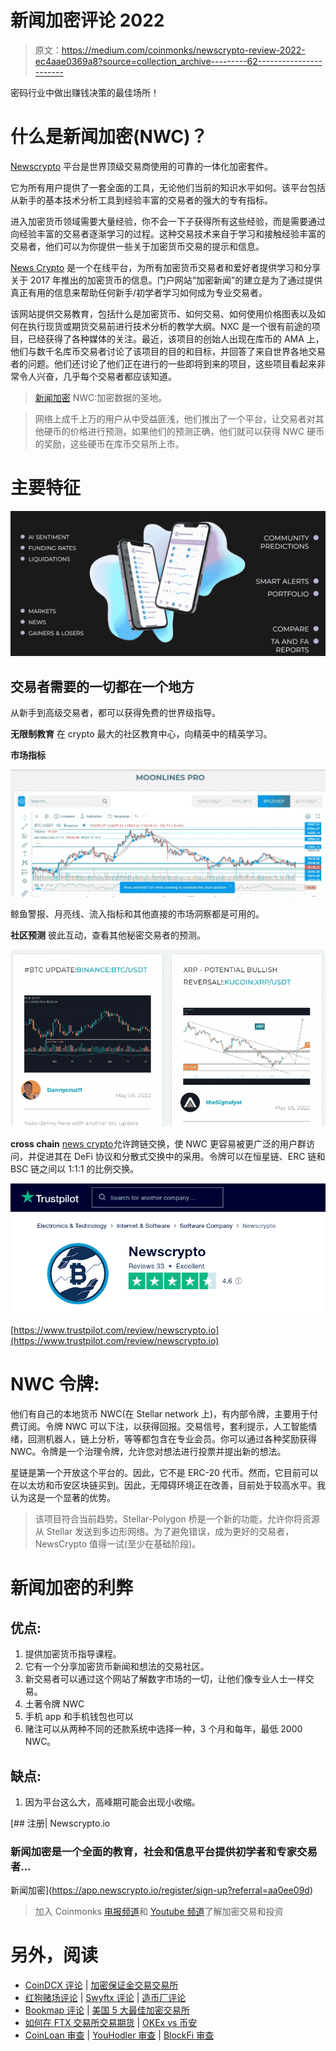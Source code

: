 # 新闻加密评论 2022

> 原文：<https://medium.com/coinmonks/newscrypto-review-2022-ec4aae0369a8?source=collection_archive---------62----------------------->

密码行业中做出赚钱决策的最佳场所！

# 什么是新闻加密(NWC)？

[Newscrypto](https://app.newscrypto.io/register/sign-up?referral=aa0ee09d) 平台是世界顶级交易商使用的可靠的一体化加密套件。

它为所有用户提供了一套全面的工具，无论他们当前的知识水平如何。该平台包括从新手的基本技术分析工具到经验丰富的交易者的强大的专有指标。

进入加密货币领域需要大量经验，你不会一下子获得所有这些经验，而是需要通过向经验丰富的交易者逐渐学习的过程。这种交易技术来自于学习和接触经验丰富的交易者，他们可以为你提供一些关于加密货币交易的提示和信息。

[News Crypto](https://app.newscrypto.io/register/sign-up?referral=aa0ee09d) 是一个在线平台，为所有加密货币交易者和爱好者提供学习和分享关于 2017 年推出的加密货币的信息。门户网站“加密新闻”的建立是为了通过提供真正有用的信息来帮助任何新手/初学者学习如何成为专业交易者。

该网站提供交易教育，包括什么是加密货币、如何交易、如何使用价格图表以及如何在执行现货或期货交易前进行技术分析的教学大纲。NXC 是一个很有前途的项目，已经获得了各种媒体的关注。最近，该项目的创始人出现在库币的 AMA 上，他们与数千名库币交易者讨论了该项目的目的和目标，并回答了来自世界各地交易者的问题。他们还讨论了他们正在进行的一些即将到来的项目，这些项目看起来非常令人兴奋，几乎每个交易者都应该知道。

> [新闻加密](https://app.newscrypto.io/register/sign-up?referral=aa0ee09d) NWC:加密数据的圣地。

> 网络上成千上万的用户从中受益匪浅，他们推出了一个平台，让交易者对其他硬币的价格进行预测，如果他们的预测正确，他们就可以获得 NWC 硬币的奖励，这些硬币在库币交易所上市。

# 主要特征

![](img/8fea6494d145ac8b576c4f0b07ebf21e.png)

## 交易者需要的一切都在一个地方

从新手到高级交易者，都可以获得免费的世界级指导。

**无限制教育**
在 crypto 最大的社区教育中心，向精英中的精英学习。

**市场指标**

![](img/14872c99bb8d807cc8e488d33d1c9a89.png)

鲸鱼警报、月亮线、流入指标和其他直接的市场洞察都是可用的。

**社区预测**
彼此互动，查看其他秘密交易者的预测。

![](img/e83a0e2cde49566eacfb64bb08c84652.png)

**cross chain**
[news crypto](https://app.newscrypto.io/register/sign-up?referral=aa0ee09d)允许跨链交换，使 NWC 更容易被更广泛的用户群访问，并促进其在 DeFi 协议和分散式交换中的采用。令牌可以在恒星链、ERC 链和 BSC 链之间以 1:1:1 的比例交换。

![](img/ff716829d358b3d216914a95ab09623f.png)

[https://www.trustpilot.com/review/newscrypto.io](https://www.trustpilot.com/review/newscrypto.io)

# NWC 令牌:

他们有自己的本地货币 NWC(在 Stellar network 上)，有内部令牌，主要用于付费订阅。令牌 NWC 可以下注，以获得回报。交易信号，套利提示，人工智能情绪，回测机器人，链上分析，等等都包含在专业会员。你可以通过各种奖励获得 NWC。令牌是一个治理令牌，允许您对想法进行投票并提出新的想法。

星链是第一个开放这个平台的。因此，它不是 ERC-20 代币。然而，它目前可以在以太坊和币安区块链买到。因此，无障碍环境正在改善，目前处于较高水平。我认为这是一个显著的优势。

> 该项目符合当前趋势。Stellar-Polygon 桥是一个新的功能，允许你将资源从 Stellar 发送到多边形网络。为了避免错误，成为更好的交易者，NewsCrypto 值得一试(至少在基础阶段)。

# 新闻加密的利弊

## 优点:

1.  提供加密货币指导课程。
2.  它有一个分享加密货币新闻和想法的交易社区。
3.  新交易者可以通过这个网站了解数字市场的一切，让他们像专业人士一样交易。
4.  土著令牌 NWC
5.  手机 app 和手机钱包也可以
6.  赌注可以从两种不同的还款系统中选择一种，3 个月和每年，最低 2000 NWC。

## 缺点:

1.  因为平台这么大，高峰期可能会出现小收缩。

[](https://app.newscrypto.io/register/sign-up?referral=aa0ee09d) [## 注册| Newscrypto.io

### 新闻加密是一个全面的教育，社会和信息平台提供初学者和专家交易者…

新闻加密](https://app.newscrypto.io/register/sign-up?referral=aa0ee09d) 

> 加入 Coinmonks [电报频道](https://t.me/coincodecap)和 [Youtube 频道](https://www.youtube.com/c/coinmonks/videos)了解加密交易和投资

# 另外，阅读

*   [CoinDCX 评论](/coinmonks/coindcx-review-8444db3621a2) | [加密保证金交易交易所](https://coincodecap.com/crypto-margin-trading-exchanges)
*   [红狗赌场评论](https://coincodecap.com/red-dog-casino-review) | [Swyftx 评论](https://coincodecap.com/swyftx-review) | [造币厂评论](https://coincodecap.com/coingate-review)
*   [Bookmap 评论](https://coincodecap.com/bookmap-review-2021-best-trading-software) | [美国 5 大最佳加密交易所](https://coincodecap.com/crypto-exchange-usa)
*   [如何在 FTX 交易所交易期货](https://coincodecap.com/ftx-futures-trading) | [OKEx vs 币安](https://coincodecap.com/okex-vs-binance)
*   [CoinLoan 审查](https://coincodecap.com/coinloan-review) | [YouHodler 审查](/coinmonks/youhodler-4-easy-ways-to-make-money-98969b9689f2) | [BlockFi 审查](https://coincodecap.com/blockfi-review)